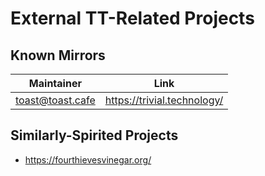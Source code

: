 # External TT-Related Projects

## Known Mirrors

| Maintainer                        | Link               |
| --------------------------------- | ------------------ |
| [toast@toast.cafe](mailto:toast@toast.cafe) |https://trivial.technology/ |

## Similarly-Spirited Projects

- https://fourthievesvinegar.org/


